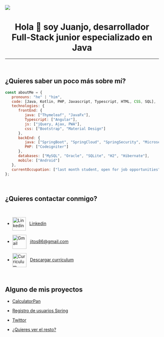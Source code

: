 <img src="https://github.com/jitos86/jitos86/blob/master/hellow.svg"/>


<h1 align="center">Hola 👋 soy Juanjo, desarrollador Full-Stack junior especializado en Java</h1>

___

<br>

## ¿Quieres saber un poco más sobre mí?

~~~ javascript
const aboutMe = {
   pronouns: "he" | "him",
   code: [Java, Kotlin, PHP, Javascript, Typescript, HTML, CSS, SQL],
   technologies: {
      frontEnd: {
         java: ["Thymeleaf", "JavaFx"],
         Typescript: ["Angular"],
         js: ["jQuery, Ajax, PWA"],
         css: ["Bootstrap", "Material Design"]
      },
      backEnd: {
         java: ["SpringBoot", "SpringCloud", "SpringSecurity", "Microservicios"],
         PHP: ["Codeigniter"]
      },
      databases: ["MySQL", "Oracle", "SQLite", "H2", "Hibernate"],
      mobile: ["Android"]
   },
   currentOccupation: ["last month student, open for job opportunities"]
};
~~~

</br>

## ¿Quieres contactar conmigo?

<br>

* <img align="center" alt="Linkedin" width="44px" src="https://github.com/jitos86/jitos86/blob/master/linkedin.svg" />&nbsp;&nbsp;
<a href="https://www.linkedin.com/in/juan-jos%C3%A9-garc%C3%ADa-navarrete-71268b1b0/">Linkedin</a>

* <img align="center" alt="Gmail" width="46px" src="https://github.com/jitos86/jitos86/blob/master/mail.svg" />&nbsp;&nbsp;
<a href="mailto:jitos86@gmail.com">jitos86@gmail.com</a> 

* <img align="center" alt="Curriculum Vitae" width="46px" src="https://github.com/jitos86/jitos86/blob/master/icon_cv.png" />&nbsp;&nbsp;
<a download="JuanJoseGarcia.pdf" href="https://github.com/jitos86/jitos86/blob/master/JuanJoseGarcia.pdf">Descargar currículum</a>

<br>

## Alguno de mis proyectos

* [CalculatorPan](https://github.com/jitos-dev/Calculator-pan "App para el cálculo de las recetas de panadería")

* [Registro de usuarios Spring](https://github.com/jitos-dev/RegistroUsuariosSpring "Registro y login de usuarios con Spring-Security")

* [Twittor](https://github.com/jitos-dev/twittor "App de mensajes implementando un service worker")

* [¿Quieres ver el resto?](https://github.com/jitos-dev?tab=repositories "Repositorio de GitHub")

<!--
&nbsp;&nbsp;

<a download="JuanJoseGarcia.pdf" href="https://github.com/jitos86/jitos86/blob/master/JuanJoseGarcia.pdf">
   <img align="left" alt="Curriculum Vitae" width="46px" src="https://github.com/jitos86/jitos86/blob/master/icon_cv.png" />&nbsp;&nbsp;Descargar currículum
</a>

[![Linkedin](https://img.shields.io/badge/-LinkedIn-222222?style=flat-square&logo=Linkedin&logoColor=white&link=https://www.linkedin.com/in/juan-jos%C3%A9-garc%C3%ADa-navarrete-71268b1b0/)](https://www.linkedin.com/in/juan-jos%C3%A9-garc%C3%ADa-navarrete-71268b1b0/)
[![Gmail Badge](https://img.shields.io/badge/Gmail-d14836?style=flat&logo=Gmail&logoColor=white&link=mailto:jitos86@gmail.com)](mailto:jitos86@gmail.com)
-->
<!--
**jitos86/jitos86** is a ✨ _special_ ✨ repository because its `README.md` (this file) appears on your GitHub profile.

Here are some ideas to get you started:

- 🔭 I’m currently working on ...
- 🌱 I’m currently learning ...
- 👯 I’m looking to collaborate on ...
- 🤔 I’m looking for help with ...
- 💬 Ask me about ...
- 📫 How to reach me: ...
- 😄 Pronouns: ...
- ⚡ Fun fact: ...
-->
